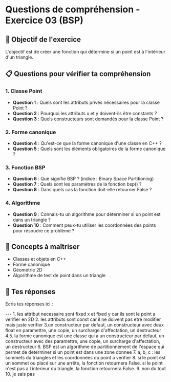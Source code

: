 # Questions de compréhension - Exercice 03 (BSP)

## 🎯 Objectif de l'exercice
L'objectif est de créer une fonction qui détermine si un point est à l'intérieur d'un triangle.

## 📋 Questions pour vérifier ta compréhension

### 1. Classe Point
- **Question 1** : Quels sont les attributs privés nécessaires pour la classe Point ?
- **Question 2** : Pourquoi les attributs x et y doivent-ils être constants ?
- **Question 3** : Quels constructeurs sont demandés pour la classe Point ?

### 2. Forme canonique
- **Question 4** : Qu'est-ce que la forme canonique d'une classe en C++ ?
- **Question 5** : Quels sont les éléments obligatoires de la forme canonique ?

### 3. Fonction BSP
- **Question 6** : Que signifie BSP ? (indice : Binary Space Partitioning)
- **Question 7** : Quels sont les paramètres de la fonction bsp() ?
- **Question 8** : Dans quels cas la fonction doit-elle retourner False ?

### 4. Algorithme
- **Question 9** : Connais-tu un algorithme pour déterminer si un point est dans un triangle ?
- **Question 10** : Comment peux-tu utiliser les coordonnées des points pour résoudre ce problème ?

## 🧠 Concepts à maîtriser
- Classes et objets en C++
- Forme canonique
- Géométrie 2D
- Algorithme de test de point dans un triangle

## 📝 Tes réponses
Écris tes réponses ici :

--- 1. les attribut necessaire sont fixed x et fixed y car ils sont le point a verifier en 2D
    2. les attributs sont const car il ne doivent pas etre modifier mais juste verifier
    3.un constructeur par defaut, un constructeur avec deux float en paramettre, une copie, un surcharge d'affectation, un destructeur
    4.5. la forme canonique est une classe qui a un constructeur par defaut, un constructeur avec des paramettre, une copie, un surcharge d'affectation, un destructeur
    6. BSP est un algorithme de partitionnement de l'espace qui permet de determiner si un point est dans une zone donnee
    7. a, b, c : les sommets du triangles et les coordonnées du point a verifier
    8. si le point est un sommet ou placé sur une arrête, la fonction retournera False. si le point n'est pas a l interieur du triangle, la fonction retournera False.
    9. non du tout
    10. je sais pas